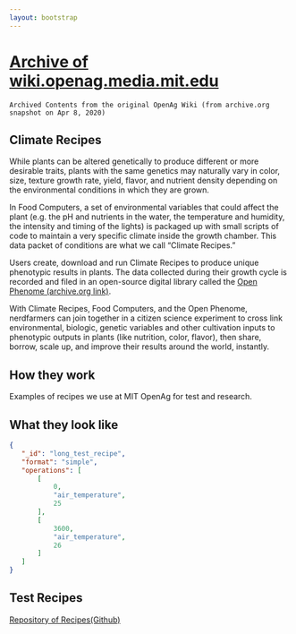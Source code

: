 ```yaml
---
layout: bootstrap
---
```

# [Archive of wiki.openag.media.mit.edu](index.md)
`Archived Contents from the original OpenAg Wiki (from archive.org snapshot on Apr 8, 2020)`

## Climate Recipes
While plants can be altered genetically to produce different or more desirable traits, plants with the same genetics 
may naturally vary in color, size, texture growth rate, yield, flavor, and nutrient density depending on the 
environmental conditions in which they are grown.

In Food Computers, a set of environmental variables that could affect the plant (e.g. the pH and nutrients in the 
water, the temperature and humidity, the intensity and timing of the lights) is packaged up with small scripts of 
code to maintain a very specific climate inside the growth chamber. This data packet of conditions are what we call 
“Climate Recipes.”

Users create, download and run Climate Recipes to produce unique phenotypic results in plants. The data collected 
during their growth cycle is recorded and filed in an open-source digital library called the [Open Phenome (archive.org link)](https://web.archive.org/web/20190720114223/https://www.media.mit.edu/projects/open-phenome-project/overview/).

With Climate Recipes, Food Computers, and the Open Phenome, nerdfarmers can join together in a citizen science 
experiment to cross link environmental, biologic, genetic variables and other cultivation inputs to phenotypic 
outputs in plants (like nutrition, color, flavor), then share, borrow, scale up, and improve their results 
around the world, instantly.

## How they work
Examples of recipes we use at MIT OpenAg for test and research.

## What they look like
```json
{
   "_id": "long_test_recipe",
   "format": "simple",
   "operations": [
       [
           0,
           "air_temperature",
           25
       ],
       [
           3600,
           "air_temperature",
           26
       ]
   ]
}
```

## Test Recipes
[Repository of Recipes(Github)](https://github.com/OpenAgricultureFoundation/openag_recipe_bag)